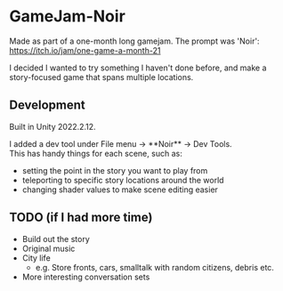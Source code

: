 # GameJam-Noir
Made as part of a one-month long gamejam. The prompt was 'Noir': https://itch.io/jam/one-game-a-month-21

I decided I wanted to try something I haven't done before, and make a story-focused game that spans multiple locations.

## Development
Built in Unity 2022.2.12.

I added a dev tool under File menu -> \*\*Noir\*\* -> Dev Tools.<br/>This has handy things for each scene, such as:
- setting the point in the story you want to play from
- teleporting to specific story locations around the world
- changing shader values to make scene editing easier


## TODO (if I had more time)
- Build out the story
- Original music
- City life
  - e.g. Store fronts, cars, smalltalk with random citizens, debris etc.
- More interesting conversation sets

